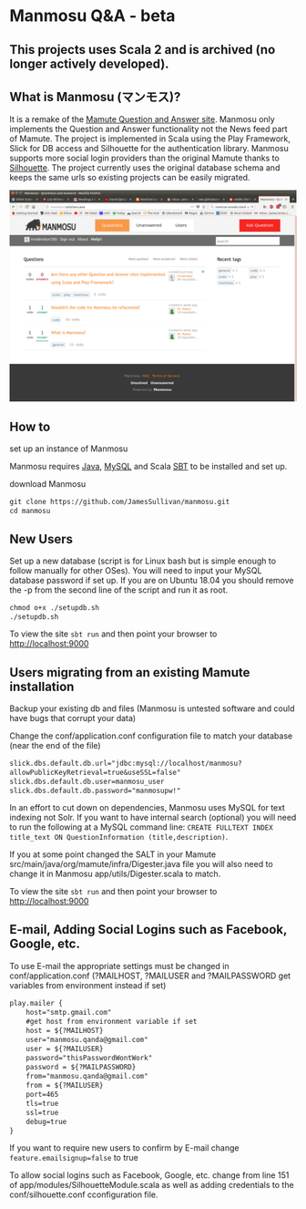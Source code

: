 Manmosu Q&A - beta
======


This projects uses Scala 2 and is archived (no longer actively developed).
---------- 


## What is Manmosu (マンモス)?

It is a remake of the [Mamute Question and Answer site](https://github.com/caelum/mamute).
Manmosu only implements the Question and Answer functionality not the News feed part of Mamute.
The project is implemented in Scala using the Play Framework, Slick for DB access and Silhouette for the authentication library.
Manmosu supports more social login providers than the original Mamute thanks to [Silhouette](https://www.silhouette.rocks/).
The project currently uses the original database schema and keeps the same urls so existing projects can be easily migrated.



![Alt text](public/imgs/screenshot.png)


## How to

 set up an instance of Manmosu

Manmosu requires [Java](https://openjdk.java.net/), [MySQL](https://dev.mysql.com/downloads/mysql/) and Scala [SBT](https://www.scala-sbt.org/download.html) to be installed and set up.   

download Manmosu
```
git clone https://github.com/JamesSullivan/manmosu.git
cd manmosu
```

New Users
---------- 

Set up a new database (script is for Linux bash but is simple enough to follow manually for other OSes).
You will need to input your MySQL database password if set up. If you are on Ubuntu 18.04 you should remove the -p from the second line of the script and run it as root.
```
chmod o+x ./setupdb.sh
./setupdb.sh
```
To view the site
`sbt run` and then point your browser to [http://localhost:9000](http://localhost:9000)


Users migrating from an existing Mamute installation
-----------

Backup your existing db and files (Manmosu is untested software and could have bugs that corrupt your data)

Change the conf/application.conf configuration file to match your database (near the end of the file)
```
slick.dbs.default.db.url="jdbc:mysql://localhost/manmosu?allowPublicKeyRetrieval=true&useSSL=false"
slick.dbs.default.db.user=manmosu_user
slick.dbs.default.db.password="manmosupw!"
```

In an effort to cut down on dependencies, Manmosu uses MySQL for text indexing not Solr. If you want to have internal search (optional) you will need to run the following at a MySQL command line: `CREATE FULLTEXT INDEX title_text ON QuestionInformation (title,description)`. 

If you at some point changed the SALT in your Mamute src/main/java/org/mamute/infra/Digester.java file you will also need to change it in Manmosu app/utils/Digester.scala to match.

To view the site
`sbt run` and then point your browser to [http://localhost:9000](http://localhost:9000)


E-mail, Adding Social Logins such as Facebook, Google, etc.
-----------

To use E-mail the appropriate settings must be changed in conf/application.conf (?MAILHOST, ?MAILUSER and ?MAILPASSWORD get variables from environment instead if set)
```
play.mailer {
    host="smtp.gmail.com"
    #get host from environment variable if set
	host = ${?MAILHOST}   
	user="manmosu.qanda@gmail.com"
	user = ${?MAILUSER}
	password="thisPasswordWontWork"
	password = ${?MAILPASSWORD}
	from="manmosu.qanda@gmail.com"
    from = ${?MAILUSER}
	port=465
	tls=true
	ssl=true
	debug=true
}
```

If you want to require new users to confirm by E-mail change `feature.emailsignup=false` to true

To allow social logins such as Facebook, Google, etc. change from line 151 of app/modules/SilhouetteModule.scala as well as adding credentials to the conf/silhouette.conf cconfiguration file.
